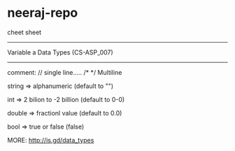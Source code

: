 # neeraj-repo


cheet sheet 
___________________________________


Variable a Data Types (CS-ASP_007)
*********************************

comment: // single line..... /*  */ Multiline


string  =>  alphanumeric (default to "")

int =>  2 bilion  to  -2 billion (default to 0-0)


double => fractionl value (default to 0.0)

bool => true or false (false)


MORE:  http://is.gd/data_types
